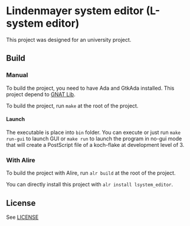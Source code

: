 # Lindenmayer system editor (L-system editor)

This project was designed for an university project.


## Build

### Manual

To build the project, you need to have Ada and GtkAda installed. This project depend to [GNAT Lib](https://www.adacore.com/download).

To build the project, run `make` at the root of the project.


#### Launch

The executable is place into `bin` folder. You can execute or just run `make run-gui` to launch GUI or `make run` to launch the program in no-gui mode that will create a PostScript file of a koch-flake at development level of 3.

### With Alire

To build the project with Alire, run `alr build` at the root of the project.

You can directly install this project with `alr install lsystem_editor`.

## License

See [LICENSE](https://github.com/Heziode/lsystem-editor/blob/master/LICENSE)